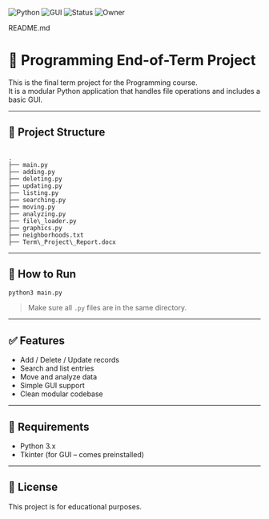 ![Python](https://img.shields.io/badge/Python-3.x-blue)
![GUI](https://img.shields.io/badge/Interface-Tkinter-green)
![Status](https://img.shields.io/badge/Project-Finished-brightgreen)
![Owner](https://img.shields.io/badge/Owner-gkck38-critical)

README.md


# 🧠 Programming End-of-Term Project

This is the final term project for the Programming course.  
It is a modular Python application that handles file operations and includes a basic GUI.

---

## 📁 Project Structure

```

.
├── main.py
├── adding.py
├── deleting.py
├── updating.py
├── listing.py
├── searching.py
├── moving.py
├── analyzing.py
├── file\_loader.py
├── graphics.py
├── neighborhoods.txt
├── Term\_Project\_Report.docx

````

---

## 🚀 How to Run

```bash
python3 main.py
````

> Make sure all `.py` files are in the same directory.

---

## ✅ Features

* Add / Delete / Update records
* Search and list entries
* Move and analyze data
* Simple GUI support
* Clean modular codebase

---

## 📌 Requirements

* Python 3.x
* Tkinter (for GUI – comes preinstalled)

---

## 📄 License

This project is for educational purposes.

